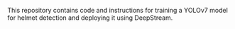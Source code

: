 This repository contains code and instructions for training a YOLOv7 model for helmet detection and deploying it using DeepStream.
